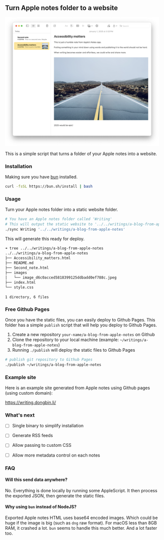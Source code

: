 ## Turn Apple notes folder to a website

![apple-notes](./apple-notes.png)

This is a simple script that turns a folder of your Apple notes into a website.

### Installation
Making sure you have [bun](https://bun.sh/) installed.

```bash
curl -fsSL https://bun.sh/install | bash
```

### Usage

Turn your Apple notes folder into a static website folder.

```bash
# You have an Apple notes folder called 'Writing'
# This will output the static website to '../../writings/a-blog-from-apple-notes'
./sync Writing '../../writings/a-blog-from-apple-notes'
```

This will generate this ready for deploy.

```text
➜ tree ../../writings/a-blog-from-apple-notes
../../writings/a-blog-from-apple-notes
├── Accessibility_matters.html
├── README.md
├── Second_note.html
├── images
│   └── image_d6c0acced5818399125ddbadd0ef788c.jpeg
├── index.html
└── style.css

1 directory, 6 files
```

### Free Github Pages

Once you have the static files, you can easily deploy to Github Pages.
This folder has a simple `publish` script that will help you deploy to Github Pages.

1. Create a new repository `your-name/a-blog-from-apple-notes` on Github
2. Clone the repository to your local machine (example: `~/writings/a-blog-from-apple-notes`)
3. Running `./publish` will deploy the static files to Github Pages

```bash
# publish git repository to Github Pages
./publish ~/writings/a-blog-from-apple-notes
```

### Example site

Here is an example site generated from Apple notes using Github pages (using custom domain):

https://writing.dongbin.li/

### What's next

- [ ] Single binary to simplify installation
- [ ] Generate RSS feeds
- [ ] Allow passing to custom CSS
- [ ] Allow more metadata control on each notes


### FAQ

#### Will this send data anywhere?

No. Everything is done locally by running some AppleScript. It then process the exported JSON, then generate the static files.

#### Why using `bun` instead of NodeJS?

Exported Apple notes HTML uses base64 encoded images. Which could be huge if the image is big (such as `dng` raw format).
For macOS less than 8GB RAM, it crashed a lot. `bun` seems to handle this much better. And a lot faster too.
